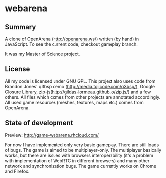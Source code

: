 # webarena

## Summary

A clone of OpenArena (http://openarena.ws/) written (by hand) in JavaScript. To see the current code, checkout gameplay branch.

It was my Master of Science project.

## License
All my code is licensed under GNU GPL.
This project also uses code from Brandon Jones' q3bsp demo (http://media.tojicode.com/q3bsp/), Google Closure Library, zip-js(http://gildas-lormeau.github.io/zip.js/) and a few others. All files which comes from other projects are annotated accordingly.
All used game resources (meshes, textures, maps etc.) comes from OpenArena.

## State of development
Preview:
http://game-webarena.rhcloud.com/

For now I have implemented only very basic gameplay. There are still loads of bugs. The game is aimed to be multiplayer-only.
The multiplayer basically works, but there are issues with browsers interoperability (it's a problem with implementation of WebRTC in different browsers) and many other network and synchronization bugs.
The game currently works on Chrome and Firefox.
